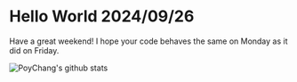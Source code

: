 # Hello World 2024/09/26

Have a great weekend!
I hope your code behaves the same on Monday as it did on Friday.

![PoyChang's github stats](https://github-readme-stats.vercel.app/api?username=poychang&show_icons=true&theme=dracula)
